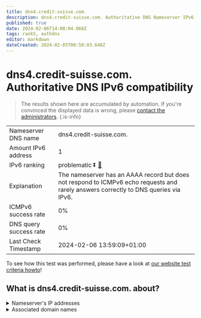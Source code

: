 ```yaml
---
title: dns4.credit-suisse.com.
description: dns4.credit-suisse.com. Authoritative DNS Nameserver IPv6 compatibility
published: true
date: 2024-02-06T14:08:04.068Z
tags: rank5, authdns
editor: markdown
dateCreated: 2024-02-03T00:50:03.648Z
---
```


# dns4.credit-suisse.com. Authoritative DNS IPv6 compatibility

> The results shown here are accumulated by automation. If you're convinced the displayed data is wrong, please [contact the administrators](/howto/chat). 
{.is-info}




|   |   |
| - | - |
| Nameserver DNS name | dns4.credit-suisse.com.
| Amount IPv6 address | 1
| IPv6 ranking | problematic :arrow_double_down: [🔗](/howto/ranking) |
| Explanation | The nameserver has an AAAA record but does not respond to ICMPv6 echo requests and rarely answers correctly to DNS queries via IPv6. |
| ICMPv6 success rate | 0%|
| DNS query success rate | 0% |
| Last Check Timestamp | 2024-02-06 13:59:09+01:00 |

To see how this test was performed, please have a look at [our website test criteria howto](/howto/testcriteria/authdns)!


## What is dns4.credit-suisse.com. about?




<details>
<summary>Nameserver's IP addresses</summary>

2a02:6a0:4ffe:41::1:3998

</details>



<details>
<summary>Associated domain names</summary>

www.credit-suisse.com

</details>
